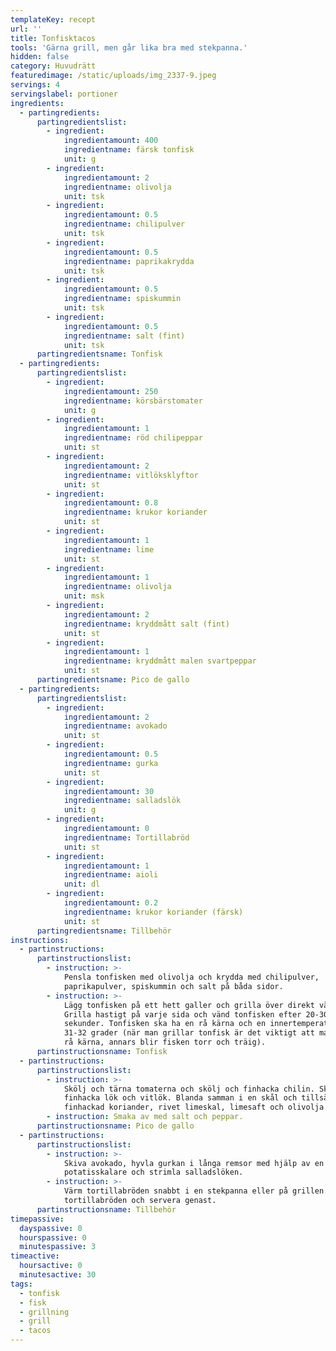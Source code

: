```yaml
---
templateKey: recept
url: ''
title: Tonfisktacos
tools: 'Gärna grill, men går lika bra med stekpanna.'
hidden: false
category: Huvudrätt
featuredimage: /static/uploads/img_2337-9.jpeg
servings: 4
servingslabel: portioner
ingredients:
  - partingredients:
      partingredientslist:
        - ingredient:
            ingredientamount: 400
            ingredientname: färsk tonfisk
            unit: g
        - ingredient:
            ingredientamount: 2
            ingredientname: olivolja
            unit: tsk
        - ingredient:
            ingredientamount: 0.5
            ingredientname: chilipulver
            unit: tsk
        - ingredient:
            ingredientamount: 0.5
            ingredientname: paprikakrydda
            unit: tsk
        - ingredient:
            ingredientamount: 0.5
            ingredientname: spiskummin
            unit: tsk
        - ingredient:
            ingredientamount: 0.5
            ingredientname: salt (fint)
            unit: tsk
      partingredientsname: Tonfisk
  - partingredients:
      partingredientslist:
        - ingredient:
            ingredientamount: 250
            ingredientname: körsbärstomater
            unit: g
        - ingredient:
            ingredientamount: 1
            ingredientname: röd chilipeppar
            unit: st
        - ingredient:
            ingredientamount: 2
            ingredientname: vitlöksklyftor
            unit: st
        - ingredient:
            ingredientamount: 0.8
            ingredientname: krukor koriander
            unit: st
        - ingredient:
            ingredientamount: 1
            ingredientname: lime
            unit: st
        - ingredient:
            ingredientamount: 1
            ingredientname: olivolja
            unit: msk
        - ingredient:
            ingredientamount: 2
            ingredientname: kryddmått salt (fint)
            unit: st
        - ingredient:
            ingredientamount: 1
            ingredientname: kryddmått malen svartpeppar
            unit: st
      partingredientsname: Pico de gallo
  - partingredients:
      partingredientslist:
        - ingredient:
            ingredientamount: 2
            ingredientname: avokado
            unit: st
        - ingredient:
            ingredientamount: 0.5
            ingredientname: gurka
            unit: st
        - ingredient:
            ingredientamount: 30
            ingredientname: salladslök
            unit: g
        - ingredient:
            ingredientamount: 0
            ingredientname: Tortillabröd
            unit: st
        - ingredient:
            ingredientamount: 1
            ingredientname: aioli
            unit: dl
        - ingredient:
            ingredientamount: 0.2
            ingredientname: krukor koriander (färsk)
            unit: st
      partingredientsname: Tillbehör
instructions:
  - partinstructions:
      partinstructionslist:
        - instruction: >-
            Pensla tonfisken med olivolja och krydda med chilipulver,
            paprikapulver, spiskummin och salt på båda sidor.
        - instruction: >-
            Lägg tonfisken på ett hett galler och grilla över direkt värme.
            Grilla hastigt på varje sida och vänd tonfisken efter 20-30
            sekunder. Tonfisken ska ha en rå kärna och en innertemperatur på
            31-32 grader (när man grillar tonfisk är det viktigt att man har en
            rå kärna, annars blir fisken torr och träig).
      partinstructionsname: Tonfisk
  - partinstructions:
      partinstructionslist:
        - instruction: >-
            Skölj och tärna tomaterna och skölj och finhacka chilin. Skala och
            finhacka lök och vitlök. Blanda samman i en skål och tillsätt
            finhackad koriander, rivet limeskal, limesaft och olivolja.
        - instruction: Smaka av med salt och peppar.
      partinstructionsname: Pico de gallo
  - partinstructions:
      partinstructionslist:
        - instruction: >-
            Skiva avokado, hyvla gurkan i långa remsor med hjälp av en
            potatisskalare och strimla salladslöken.
        - instruction: >-
            Värm tortillabröden snabbt i en stekpanna eller på grillen. Fyll
            tortillabröden och servera genast.
      partinstructionsname: Tillbehör
timepassive:
  dayspassive: 0
  hourspassive: 0
  minutespassive: 3
timeactive:
  hoursactive: 0
  minutesactive: 30
tags:
  - tonfisk
  - fisk
  - grillning
  - grill
  - tacos
---
```

